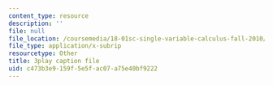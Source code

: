```yaml
---
content_type: resource
description: ''
file: null
file_location: /coursemedia/18-01sc-single-variable-calculus-fall-2010/c473b3e9159f5e5fac07a75e40bf9222_jBkXbAgMj6s.vtt
file_type: application/x-subrip
resourcetype: Other
title: 3play caption file
uid: c473b3e9-159f-5e5f-ac07-a75e40bf9222
---
```

